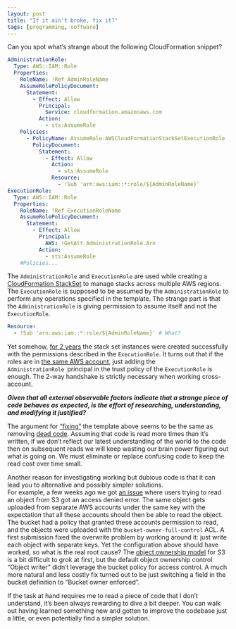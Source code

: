 ```yaml
---
layout: post
title: "If it ain't broke, fix it?"
tags: [programming, software]
---
```

Can you spot what’s strange about the following CloudFormation snippet? 
```yaml
AdministrationRole:
  Type: AWS::IAM::Role
  Properties:
    RoleName: !Ref AdminRoleName
    AssumeRolePolicyDocument:
      Statement:
        - Effect: Allow
          Principal:
            Service: cloudformation.amazonaws.com
          Action:
            - sts:AssumeRole
    Policies:
      - PolicyName: AssumeRole-AWSCloudFormationStackSetExecutionRole
        PolicyDocument:
          Statement:
            - Effect: Allow
              Action:
                - sts:AssumeRole
              Resource:
                - !Sub 'arn:aws:iam::*:role/${AdminRoleName}'
ExecutionRole:
  Type: AWS::IAM::Role
  Properties:
    RoleName: !Ref ExecutionRoleName
    AssumeRolePolicyDocument:
      Statement:
        - Effect: Allow
          Principal:
            AWS: !GetAtt AdministrationRole.Arn
          Action:
            - sts:AssumeRole
	#Policies...
```
The `AdministrationRole` and `ExecutionRole` are used while creating a [CloudFormation StackSet](https://docs.aws.amazon.com/AWSCloudFormation/latest/UserGuide/what-is-cfnstacksets.html) to manage stacks across multiple AWS regions. The `ExecutionRole` is supposed to be assumed by the `AdministrationRole` to perform any operations specified in the template. The strange part is that the `AdministrationRole` is giving permission to assume itself and not the `ExecutionRole`.
```yaml
Resource:
  - !Sub 'arn:aws:iam::*:role/${AdminRoleName}' # What?
```
Yet somehow, [for 2 years](https://github.com/aws/copilot-cli/blob/238fd708679d4534b2f4c58cc3b7a85e6e1a768d/templates/app/app.yml) the stack set instances were created successfully with the permissions described in the `ExecutionRole`. It turns out that if the roles are in [the same AWS account](https://serverfault.com/a/1021603),  just adding the `AdministrationRole `principal in the trust policy of the `ExecutionRole` is enough. The 2-way handshake is strictly necessary when working cross-account.

**_Given that all external observable factors indicate that a strange piece of code behaves as expected, is the effort of researching, understanding, and modifying it justified?_**

The argument for [“fixing”](https://github.com/aws/copilot-cli/commit/eb8ad5a43ac6320d3a14f00aef1b7e983ddf644a) the template above seems to be the same as removing [dead code](https://twitter.com/martinfowler/status/788827419641643009?lang=en). Assuming that code is read more times than it’s written, if we don’t reflect our latest understanding of the world to the code then on subsequent reads we will keep wasting our brain power figuring out what is going on. We must eliminate or replace confusing code to keep the read cost over time small.

Another reason for investigating working but dubious code is that it can lead you to alternative and possibly simpler solutions.  
For example, a few weeks ago we got [an issue](https://github.com/aws/copilot-cli/issues/3984) where users trying to read an object from S3 got an access denied error. The same object gets uploaded from separate AWS accounts under the same key with the expectation that all these accounts should then be able to read the object. The bucket had a policy that granted these accounts permission to read, and the objects were uploaded with the `bucket-owner-full-control` ACL. A first submission fixed the overwrite problem by working around it: just write each object with separate keys. Yet the configuration above should have worked, so what is the real root cause? The [object ownership model](https://docs.aws.amazon.com/AmazonS3/latest/userguide/about-object-ownership.html) for S3 is a bit difficult to grok at first, but the default object ownership control “Object writer” didn’t leverage the bucket policy for access control. A much more natural and less costly fix turned out to be just switching a field in the bucket definition to “Bucket owner enforced”.

If the task at hand requires me to read a piece of code that I don’t understand, it’s been always rewarding to dive a bit deeper. You can walk out having learned something new and gotten to improve the codebase just a little, or even potentially find a simpler solution.